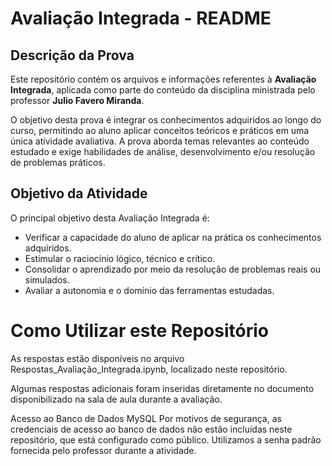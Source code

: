 # Avaliação Integrada - README

## Descrição da Prova

Este repositório contém os arquivos e informações referentes à **Avaliação Integrada**, aplicada como parte do conteúdo da disciplina ministrada pelo professor **Julio Favero Miranda**.

O objetivo desta prova é integrar os conhecimentos adquiridos ao longo do curso, permitindo ao aluno aplicar conceitos teóricos e práticos em uma única atividade avaliativa. A prova aborda temas relevantes ao conteúdo estudado e exige habilidades de análise, desenvolvimento e/ou resolução de problemas práticos.

## Objetivo da Atividade

O principal objetivo desta Avaliação Integrada é:

- Verificar a capacidade do aluno de aplicar na prática os conhecimentos adquiridos.
- Estimular o raciocínio lógico, técnico e crítico.
- Consolidar o aprendizado por meio da resolução de problemas reais ou simulados.
- Avaliar a autonomia e o domínio das ferramentas estudadas.

  
# Como Utilizar este Repositório

As respostas estão disponíveis no arquivo Respostas_Avaliação_Integrada.ipynb, localizado neste repositório.

Algumas respostas adicionais foram inseridas diretamente no documento disponibilizado na sala de aula durante a avaliação.

Acesso ao Banco de Dados MySQL
Por motivos de segurança, as credenciais de acesso ao banco de dados não estão incluídas neste repositório, que está configurado como público.
Utilizamos a senha padrão fornecida pelo professor durante a atividade. 

  







